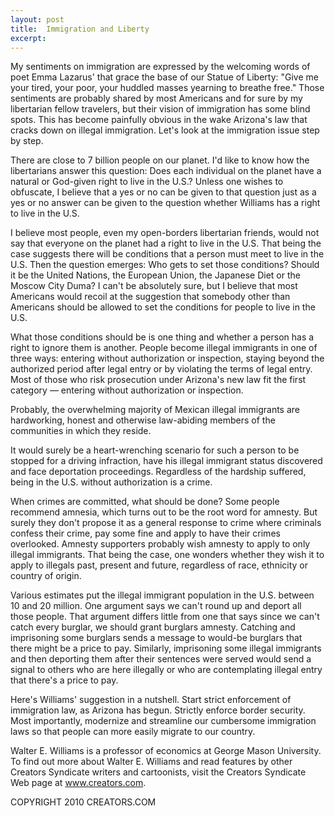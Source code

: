 ```yaml
---
layout: post
title:  Immigration and Liberty
excerpt:
---
```


My sentiments on immigration are expressed by the welcoming words of poet Emma Lazarus' that grace the base of our Statue of Liberty: "Give me your tired, your poor, your huddled masses yearning to breathe free." Those sentiments are probably shared by most Americans and for sure by my libertarian fellow travelers, but their vision of immigration has some blind spots. This has become painfully obvious in the wake Arizona's law that cracks down on illegal immigration. Let's look at the immigration issue step by step.

There are close to 7 billion people on our planet. I'd like to know how the libertarians answer this question: Does each individual on the planet have a natural or God-given right to live in the U.S.? Unless one wishes to obfuscate, I believe that a yes or no can be given to that question just as a yes or no answer can be given to the question whether Williams has a right to live in the U.S.

I believe most people, even my open-borders libertarian friends, would not say that everyone on the planet had a right to live in the U.S. That being the case suggests there will be conditions that a person must meet to live in the U.S. Then the question emerges: Who gets to set those conditions? Should it be the United Nations, the European Union, the Japanese Diet or the Moscow City Duma? I can't be absolutely sure, but I believe that most Americans would recoil at the suggestion that somebody other than Americans should be allowed to set the conditions for people to live in the U.S.

What those conditions should be is one thing and whether a person has a right to ignore them is another. People become illegal immigrants in one of three ways: entering without authorization or inspection, staying beyond the authorized period after legal entry or by violating the terms of legal entry. Most of those who risk prosecution under Arizona's new law fit the first category — entering without authorization or inspection.

Probably, the overwhelming majority of Mexican illegal immigrants are hardworking, honest and otherwise law-abiding members of the communities in which they reside.

 It would surely be a heart-wrenching scenario for such a person to be stopped for a driving infraction, have his illegal immigrant status discovered and face deportation proceedings. Regardless of the hardship suffered, being in the U.S. without authorization is a crime.

When crimes are committed, what should be done? Some people recommend amnesia, which turns out to be the root word for amnesty. But surely they don't propose it as a general response to crime where criminals confess their crime, pay some fine and apply to have their crimes overlooked. Amnesty supporters probably wish amnesty to apply to only illegal immigrants. That being the case, one wonders whether they wish it to apply to illegals past, present and future, regardless of race, ethnicity or country of origin.

Various estimates put the illegal immigrant population in the U.S. between 10 and 20 million. One argument says we can't round up and deport all those people. That argument differs little from one that says since we can't catch every burglar, we should grant burglars amnesty. Catching and imprisoning some burglars sends a message to would-be burglars that there might be a price to pay. Similarly, imprisoning some illegal immigrants and then deporting them after their sentences were served would send a signal to others who are here illegally or who are contemplating illegal entry that there's a price to pay.

Here's Williams' suggestion in a nutshell. Start strict enforcement of immigration law, as Arizona has begun. Strictly enforce border security. Most importantly, modernize and streamline our cumbersome immigration laws so that people can more easily migrate to our country.

Walter E. Williams is a professor of economics at George Mason University. To find out more about Walter E. Williams and read features by other Creators Syndicate writers and cartoonists, visit the Creators Syndicate Web page at www.creators.com.

COPYRIGHT 2010 CREATORS.COM

